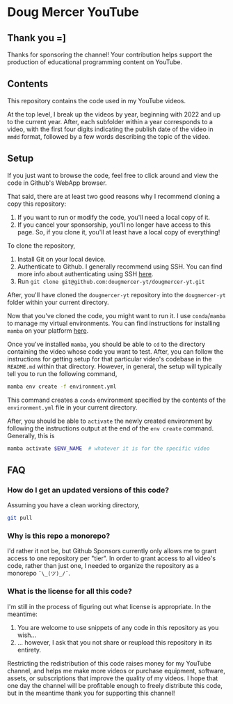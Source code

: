 # Doug Mercer YouTube

## Thank you =]

Thanks for sponsoring the channel! Your contribution helps support the production of educational programming content on YouTube.

## Contents
This repository contains the code used in my YouTube videos.

At the top level, I break up the videos by year, beginning with 2022 and up to the current year. After, each subfolder within a year corresponds to a video, with the first four digits indicating the publish date of the video in `mmdd` format, followed by a few words describing the topic of the video.

## Setup
If you just want to browse the code, feel free to click around and view the code in Github's WebApp browser.

That said, there are at least two good reasons why I recommend cloning a copy this repository:
1. If you want to run or modify the code, you'll need a local copy of it.
1. If you cancel your sponsorship, you'll no longer have access to this page. So, if you clone it, you'll at least have a local copy of everything!

To clone the repository,
1. Install Git on your local device.
2. Authenticate to Github. I generally recommend using SSH. You can find more info about authenticating using SSH [here](https://docs.github.com/en/authentication/connecting-to-github-with-ssh).
3. Run `git clone git@github.com:dougmercer-yt/dougmercer-yt.git`

After, you'll have cloned the `dougmercer-yt` repository into the `dougmercer-yt` folder within your current directory.

Now that you've cloned the code, you might want to run it. I use `conda`/`mamba` to manage my virtual environments. You can find instructions for installing `mamba` on your platform [here](https://github.com/conda-forge/miniforge#mambaforge).

Once you've installed `mamba`, you should be able to `cd` to the directory containing the video whose code you want to test. After, you can follow the instructions for getting setup for that particular video's codebase in the `README.md` within that directory. However, in general, the setup will typically tell you to run the following command,

```sh
mamba env create -f environment.yml
```

This command creates a `conda` environment specified by the contents of the `environment.yml` file in your current directory.

After, you should be able to `activate` the newly created environment by following the instructions output at the end of the `env create` command. Generally, this is
```sh
mamba activate $ENV_NAME  # whatever it is for the specific video
```

## FAQ

### How do I get an updated versions of this code?

Assuming you have a clean working directory,

```sh
git pull
```

### Why is this repo a monorepo?
I'd rather it not be, but Github Sponsors currently only allows me to grant access to one repository per "tier". In order to grant access to all video's code, rather than just one, I needed to organize the repository as a monorepo `¯\_(ツ)_/¯`.

### What is the license for all this code?
I'm still in the process of figuring out what license is appropriate. In the meantime:
1. You are welcome to use snippets of any code in this repository as you wish...
2. ... however, I ask that you not share or reupload this repository in its entirety.

Restricting the redistribution of this code raises money for my YouTube channel, and helps me make more videos or purchase equipment, software, assets, or subscriptions that improve the quality of my videos. I hope that one day the channel will be profitable enough to freely distribute this code, but in the meantime thank you for supporting this channel!

